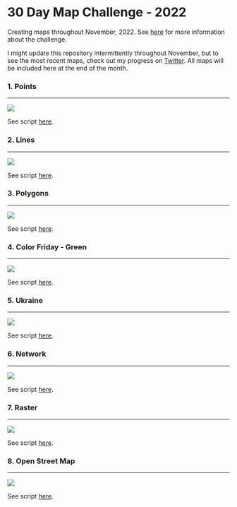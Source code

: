 # 30 Day Map Challenge - 2022
Creating maps throughout November, 2022. See [here](https://30daymapchallenge.com/) for more information about the challenge.

I might update this repository intermittently throughout November, but to see the most recent maps, check out my progress on [Twitter](https://twitter.com/_helenschmidt_). All maps will be included here at the end of the month.

### 1. Points 
***
![](https://github.com/hschmidt12/30DayMapChallenge-2022/blob/main/maps/day1_points.jpeg?raw=true)

See script [here](https://github.com/hschmidt12/30DayMapChallenge-2022/blob/main/scripts/day1_points.R). 

### 2. Lines 
***
![](https://github.com/hschmidt12/30DayMapChallenge-2022/blob/main/maps/day2_lines.jpeg?raw=true)

See script [here](https://github.com/hschmidt12/30DayMapChallenge-2022/blob/main/scripts/day2_lines.R).

### 3. Polygons 
***
![](https://github.com/hschmidt12/30DayMapChallenge-2022/blob/main/maps/day3_polygons.jpeg?raw=true)

See script [here](https://github.com/hschmidt12/30DayMapChallenge-2022/blob/main/scripts/day3_polygons.R).

### 4. Color Friday - Green 
***
![](https://github.com/hschmidt12/30DayMapChallenge-2022/blob/main/maps/day4_colorfriday_green.jpeg?raw=true)

See script [here](https://github.com/hschmidt12/30DayMapChallenge-2022/blob/main/scripts/day4_colorfriday_green.R).

### 5. Ukraine 
***
![](https://github.com/hschmidt12/30DayMapChallenge-2022/blob/main/maps/day5_ukraine.jpeg?raw=true)

See script [here](https://github.com/hschmidt12/30DayMapChallenge-2022/blob/main/scripts/day5_ukraine.R).

### 6. Network 
***
![](https://github.com/hschmidt12/30DayMapChallenge-2022/blob/main/maps/day6_network.gif?raw=true)

See script [here](https://github.com/hschmidt12/30DayMapChallenge-2022/blob/main/scripts/day6_network.R).

### 7. Raster 
***
![](https://github.com/hschmidt12/30DayMapChallenge-2022/blob/main/maps/day7_raster.jpeg?raw=true)

See script [here](https://github.com/hschmidt12/30DayMapChallenge-2022/blob/main/scripts/day7_raster.R).

### 8. Open Street Map 
***
![](https://github.com/hschmidt12/30DayMapChallenge-2022/blob/main/maps/day8_openstreetmap.jpeg?raw=true)

See script [here](https://github.com/hschmidt12/30DayMapChallenge-2022/blob/main/scripts/day8_openstreetmap.R).
